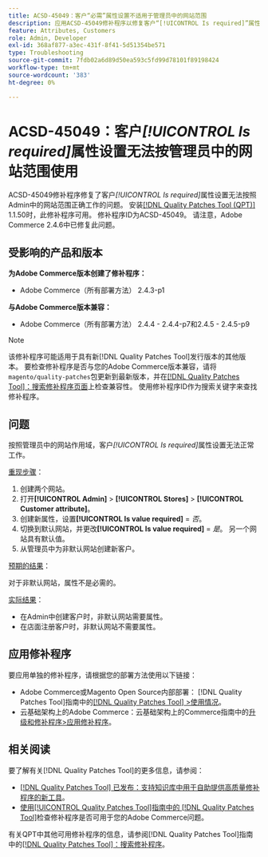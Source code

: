 ```yaml
---
title: ACSD-45049：客户“必需”属性设置不适用于管理员中的网站范围
description: 应用ACSD-45049修补程序以修复客户“[!UICONTROL Is required]”属性无法按照Admin中的网站范围正确覆盖的Adobe Commerce问题。
feature: Attributes, Customers
role: Admin, Developer
exl-id: 368af877-a3ec-431f-8f41-5d51354be571
type: Troubleshooting
source-git-commit: 7fdb02a6d89d50ea593c5fd99d78101f89198424
workflow-type: tm+mt
source-wordcount: '383'
ht-degree: 0%

---
```


# ACSD-45049：客户&#x200B;*[!UICONTROL Is required]*&#x200B;属性设置无法按管理员中的网站范围使用

ACSD-45049修补程序修复了客户&#x200B;*[!UICONTROL Is required]*&#x200B;属性设置无法按照Admin中的网站范围正确工作的问题。 安装[[!DNL Quality Patches Tool (QPT)]](/help/tools/quality-patches-tool/usage.md) 1.1.50时，此修补程序可用。 修补程序ID为ACSD-45049。 请注意，Adobe Commerce 2.4.6中已修复此问题。

## 受影响的产品和版本

**为Adobe Commerce版本创建了修补程序：**

* Adobe Commerce（所有部署方法） 2.4.3-p1

**与Adobe Commerce版本兼容：**

* Adobe Commerce（所有部署方法） 2.4.4 - 2.4.4-p7和2.4.5 - 2.4.5-p9

>[!NOTE]
>
>该修补程序可能适用于具有新[!DNL Quality Patches Tool]发行版本的其他版本。 要检查修补程序是否与您的Adobe Commerce版本兼容，请将`magento/quality-patches`包更新到最新版本，并在[[!DNL Quality Patches Tool]：搜索修补程序页面](https://experienceleague.adobe.com/tools/commerce-quality-patches/index.html)上检查兼容性。 使用修补程序ID作为搜索关键字来查找修补程序。

## 问题

按照管理员中的网站作用域，客户&#x200B;*[!UICONTROL Is required]*&#x200B;属性设置无法正常工作。

<u>重现步骤</u>：

1. 创建两个网站。
1. 打开&#x200B;**[!UICONTROL Admin]** > **[!UICONTROL Stores]** > **[!UICONTROL Customer attribute]**。
1. 创建新属性，设置&#x200B;**[!UICONTROL Is value required]** = *否*。
1. 切换到默认网站，并更改&#x200B;**[!UICONTROL Is value required]** = *是*。 另一个网站具有默认值。
1. 从管理员中为非默认网站创建新客户。

<u>预期的结果</u>：

对于非默认网站，属性不是必需的。

<u>实际结果</u>：

* 在Admin中创建客户时，非默认网站需要属性。
* 在店面注册客户时，非默认网站不需要属性。

## 应用修补程序

要应用单独的修补程序，请根据您的部署方法使用以下链接：

* Adobe Commerce或Magento Open Source内部部署： [!DNL Quality Patches Tool]指南中的[[!DNL Quality Patches Tool] >使用情况](/help/tools/quality-patches-tool/usage.md)。
* 云基础架构上的Adobe Commerce：云基础架构上的Commerce指南中的[升级和修补程序>应用修补程序](https://experienceleague.adobe.com/docs/commerce-cloud-service/user-guide/develop/upgrade/apply-patches.html)。

## 相关阅读

要了解有关[!DNL Quality Patches Tool]的更多信息，请参阅：

* [[!DNL Quality Patches Tool] 已发布：支持知识库中用于自助提供高质量修补程序的新工具](https://experienceleague.adobe.com/en/docs/commerce-operations/tools/quality-patches-tool/quality-patches-tool-to-self-serve-quality-patches)。
* [使用[!UICONTROL Quality Patches Tool]指南中的 [!DNL Quality Patches Tool]](/help/tools/quality-patches-tool/patches-available-in-qpt/check-patch-for-magento-issue-with-magento-quality-patches.md)检查修补程序是否可用于您的Adobe Commerce问题。


有关QPT中其他可用修补程序的信息，请参阅[!DNL Quality Patches Tool]指南中的[[!DNL Quality Patches Tool]：搜索修补程序](https://experienceleague.adobe.com/tools/commerce-quality-patches/index.html)。
